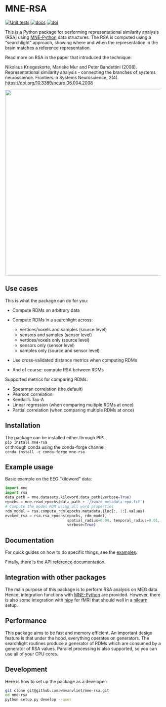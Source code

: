 # MNE-RSA

[![Unit tests](https://github.com/wmvanvliet/mne-rsa/workflows/unit%20tests/badge.svg)](https://github.com/wmvanvliet/mne-rsa/actions?query=workflow%3A%22unit+tests%22)
[![docs](https://github.com/wmvanvliet/mne-rsa/workflows/build-docs/badge.svg)](https://github.com/wmvanvliet/mne-rsa/actions?query=workflow%3Abuild-docs)
[![doi](https://zenodo.org/badge/194268560.svg)](https://zenodo.org/doi/10.5281/zenodo.11242874)

This is a Python package for performing representational similarity
analysis (RSA) using
[MNE-Python](https://martinos.org/mne/stable/index.html>) data
structures. The RSA is computed using a “searchlight” approach, showing where and when the representation in the brain matches a reference representation.

Read more on RSA in the paper that introduced the technique:

Nikolaus Kriegeskorte, Marieke Mur and Peter Bandettini (2008).
Representational similarity analysis - connecting the branches of
systems neuroscience. Frontiers in Systems Neuroscience, 2(4).
https://doi.org/10.3389/neuro.06.004.2008

<picture>
  <source media="(prefers-color-scheme: dark)" srcset="https://raw.githubusercontent.com/wmvanvliet/mne-rsa/main/doc/rsa_dark.png">
  <source media="(prefers-color-scheme: light)" srcset="https://raw.githubusercontent.com/wmvanvliet/mne-rsa/main/doc/rsa.png">
  <img src="https://raw.githubusercontent.com/wmvanvliet/mne-rsa/main/doc/rsa.png" width="600">
</picture>


## Use cases

This is what the package can do for you:

-  Compute RDMs on arbitrary data
-  Compute RDMs in a searchlight across:

   -  vertices/voxels and samples (source level)
   -  sensors and samples (sensor level)
   -  vertices/voxels only (source level)
   -  sensors only (sensor level)
   -  samples only (source and sensor level)

-  Use cross-validated distance metrics when computing RDMs
-  And of course: compute RSA between RDMs

Supported metrics for comparing RDMs:

-  Spearman correlation (the default)
-  Pearson correlation
-  Kendall’s Tau-A
-  Linear regression (when comparing multiple RDMs at once)
-  Partial correlation (when comparing multiple RDMs at once)

## Installation

The package can be installed either through PIP:  
``pip install mne-rsa``  
or through conda using the conda-forge channel:  
``conda install -c conda-forge mne-rsa``


## Example usage

Basic example on the EEG “kiloword” data:

```python
import mne
import rsa
data_path = mne.datasets.kiloword.data_path(verbose=True)
epochs = mne.read_epochs(data_path + '/kword_metadata-epo.fif')
# Compute the model RDM using all word properties
rdm_model = rsa.compute_rdm(epochs.metadata.iloc[:, 1:].values)
evoked_rsa = rsa.rsa_epochs(epochs, rdm_model,
                            spatial_radius=0.04, temporal_radius=0.01,
                            verbose=True)
```

## Documentation

For quick guides on how to do specific things, see the
[examples](<https://users.aalto.fi/~vanvlm1/mne-rsa/auto_examples/index.html>).

Finally, there is the
[API reference](<https://users.aalto.fi/~vanvlm1/mne-rsa/api.html>)
documentation.

## Integration with other packages

The main purpose of this package is to perform RSA analysis on MEG data. Hence,
integration functions with [MNE-Python](https://mne.tools) are
provided. However, there is also some integration with [nipy](https://nipy.org) for
fMRI that should well in a [nilearn](https://nilearn.github.io) setup.

## Performance

This package aims to be fast and memory efficient. An important design
feature is that under the hood, everything operates on generators. The
searchlight routines produce a generator of RDMs which are consumed by a
generator of RSA values. Parallel processing is also supported, so you
can use all of your CPU cores.

## Development

Here is how to set up the package as a developer:

```bash
git clone git@github.com:wmvanvliet/mne-rsa.git
cd mne-rsa
python setup.py develop --user
```
